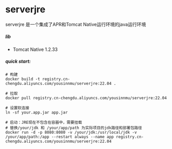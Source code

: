 # serverjre
serverjre 是一个集成了APR和Tomcat Native运行环境的java运行环境

##### lib

- Tomcat Native 1.2.33

##### quick start:
```shell script
# 构建
docker build -t registry.cn-chengdu.aliyuncs.com/yousinnmu/serverjre:22.04 .

# 拉取
docker pull registry.cn-chengdu.aliyuncs.com/yousinnmu/serverjre:22.04

# 设置软连接
ln -sf your.app.jar app.jar

# 启动：JRE现在不包含在容器中，需要挂载
# 替换/your/jdk 和 /your/app/path 为实际项目的jdk路径和部署包路径
docker run -d -p 8080:8080 -v /your/jdk:/usr/local/jdk -v /your/app/path:/app --restart always --name app registry.cn-chengdu.aliyuncs.com/yousinnmu/serverjre:22.04
```
